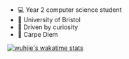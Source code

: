 - :computer: Year 2 computer science student
- :school: University of Bristol
- :information_desk_person: Driven by curiosity
- :musical_keyboard: Carpe Diem

<!--[![wuhjie's github stats](https://github-readme-stats.vercel.app/api?username=wuhjie&count_private=true&show_icons=true&include_all_commits=true)](https://github.com/anuraghazra/github-readme-stats)-->

<!--[![Top Langs](https://github-readme-stats.vercel.app/api/top-langs/?username=wuhjie&langs_count=7&card_width=445&theme=dark)](https://github.com/anuraghazra/github-readme-stats)-->

[![wuhjie's wakatime stats](https://github-readme-stats.vercel.app/api/wakatime?username=wuhjie)](https://github.com/anuraghazra/github-readme-stats)

<!--[![trophy](https://github-profile-trophy.vercel.app/?username=wuhjie)](https://github.com/ryo-ma/github-profile-trophy)-->
